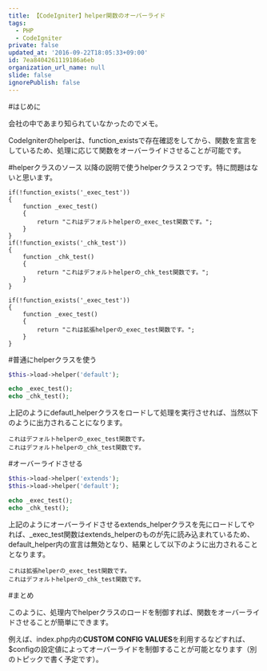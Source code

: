 ```yaml
---
title: 【CodeIgniter】helper関数のオーバーライド
tags:
  - PHP
  - CodeIgniter
private: false
updated_at: '2016-09-22T18:05:33+09:00'
id: 7ea8404261119186a6eb
organization_url_name: null
slide: false
ignorePublish: false
---
```



#はじめに

会社の中であまり知られていなかったのでメモ。

CodeIgniterのhelperは、function_existsで存在確認をしてから、関数を宣言をしているため、処理に応じて関数をオーバーライドさせることが可能です。

#helperクラスのソース
以降の説明で使うhelperクラス２つです。特に問題はないと思います。

```php:default_helper.php
if(!function_exists('_exec_test'))
{
    function _exec_test()
    {
        return "これはデフォルトhelperの_exec_test関数です。";
    }
}
if(!function_exists('_chk_test'))
{
    function _chk_test()
    {
        return "これはデフォルトhelperの_chk_test関数です。";
    }
}
```

```php:extends_helper.php
if(!function_exists('_exec_test'))
{
    function _exec_test()
    {
        return "これは拡張helperの_exec_test関数です。";
    }
}
```

#普通にhelperクラスを使う

```php
$this->load->helper('default');

echo _exec_test();
echo _chk_test();
```

上記のようにdefautl_helperクラスをロードして処理を実行させれば、当然以下のように出力されることになります。

```
これはデフォルトhelperの_exec_test関数です。
これはデフォルトhelperの_chk_test関数です。
```

#オーバーライドさせる

```php
$this->load->helper('extends');
$this->load->helper('default');

echo _exec_test();
echo _chk_test();
```

上記のようにオーバーライドさせるextends_helperクラスを先にロードしてやれば、_exec_test関数はextends_helperのものが先に読み込まれているため、default_helper内の宣言は無効となり、結果として以下のように出力されることとなります。

```
これは拡張helperの_exec_test関数です。
これはデフォルトhelperの_chk_test関数です。
```

#まとめ

このように、処理内でhelperクラスのロードを制御すれば、関数をオーバーライドさせることが簡単にできます。

例えば、index.php内の**CUSTOM CONFIG VALUES**を利用するなどすれば、$configの設定値によってオーバーライドを制御することが可能となります（別のトピックで書く予定です）。

